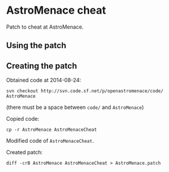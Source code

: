 # AstroMenace cheat

Patch to cheat at AstroMenace.

## Using the patch


## Creating the patch

Obtained code at 2014-08-24:

```
svn checkout http://svn.code.sf.net/p/openastromenace/code/ AstroMenace
```

(there must be a space between `code/` and `AstroMenace`)


Copied code:

```
cp -r AstroMenace AstroMenaceCheat
```

Modified code of `AstroMenaceCheat`.

Created patch:

```
diff -crB AstroMenace AstroMenaceCheat > AstroMenace.patch
```
